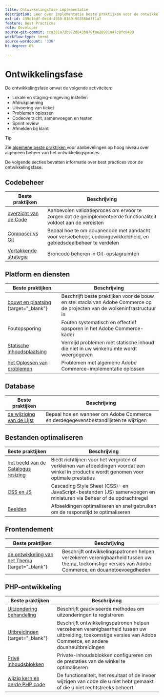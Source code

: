 ```yaml
---
title: Ontwikkelingsfase implementatie
description: Leer over implementatie beste praktijken voor de ontwikkelingsfase van projecten van Adobe Commerce.
exl-id: 499c16df-0e4d-4950-8169-96356bdff1a7
feature: Best Practices
role: Developer
source-git-commit: cca301a72b972d843b878fae28901a47c8fc0489
workflow-type: tm+mt
source-wordcount: '336'
ht-degree: 0%

---
```



# Ontwikkelingsfase

De ontwikkelingsfase omvat de volgende activiteiten:

- Lokale en staging-omgeving instellen
- Afdrukplanning
- Uitvoering van ticket
- Problemen oplossen
- Codeoverzicht, samenvoegen en testen
- Sprint review
- Afmelden bij klant

>[!TIP]
>
>Zie [ algemene beste praktijken ](general.md) voor aanbevelingen op hoog niveau over algemeen beheer van het ontwikkelingsproces.

De volgende secties bevatten informatie over best practices voor de ontwikkelingsfase.

## Codebeheer

| Beste praktijken | Beschrijving |
|-----------------------------------------------------------------|--------------------------------------------------------------------------------------------------------------------------------------|
| [ overzicht van de Code ](code-review.md) | Aanbevolen validatieproces om ervoor te zorgen dat de geïmplementeerde functionaliteit voldoet aan de vereisten |
| [ Composer vs Git ](code-management.md) | Bepaal hoe te om douanecode met aandacht voor versiebeheer, codeingewikkeldheid, en gebiedsdeelbeheer te verdelen |
| [ Vertakkende strategie ](git-branching.md) | Broncode beheren in Git-opslagruimten |

## Platform en diensten

| Beste praktijken | Beschrijving |
|--------------------------------------------------------------------------------------------------------------------------------------------------------|-------------------------------------------------------------------------------------------------------------|
| [ bouwt en plaatsing ](https://experienceleague.adobe.com/docs/commerce-cloud-service/user-guide/develop/deploy/best-practices.html) {target="_blank"} | Beschrijft beste praktijken voor de bouw en stel stadia van Adobe Commerce op de projecten van de wolkeninfrastructuur in |
| Foutopsporing | Fouten systematisch en effectief opsporen in het Adobe Commerce-kader |
| [ Statische inhoudsplaatsing ](static-content-deployment.md) | Vermijd problemen met statische inhoud die niet in uw winkelruimte wordt weergegeven |
| [ het Oplossen van problemen ](troubleshooting.md) | Problemen met algemene Adobe Commerce-implementatie oplossen |

## Database

| Beste praktijken | Beschrijving |
|----------------------------------------------------------------|---------------------------------------------------------------------------------|
| [ de wijziging van de Lijst ](modifying-core-and-third-party-tables.md) | Bepaal hoe en wanneer om Adobe Commerce en derdegegevensbestandlijsten te wijzigen |

## Bestanden optimaliseren

| Beste praktijken | Beschrijving |
|-----------------------------------------------------|-----------------------------------------------------------------------------------------------------------|
| [ het beeld van de Catalogus resizing ](catalog-image-resizing.md) | Biedt richtlijnen voor het vergroten of verkleinen van afbeeldingen voordat een winkel in productie wordt genomen voor optimale prestaties |
| [ CSS en JS ](optimize-css-js-files.md) | Cascading Style Sheet (CSS)- en JavaScript-bestanden (JS) samenvoegen en miniaturen via Beheer of de opdrachtregel |
| [ Beelden ](image-optimization.md) | Afbeeldingen optimaliseren en snel gebruiken om de responstijd te optimaliseren |

## Frontendement

| Beste praktijken | Beschrijving |
|----------------------------------------------------------------------------------------------------------------|------------------------------------------------------------------------------------------------------------------------------------------|
| [ de ontwikkeling van het Thema ](https://developer.adobe.com/commerce/frontend-core/guide/best-practices/) {target="_blank"} | Beschrijft ontwikkelingspatronen helpen verzekeren verenigbaarheid tussen uw thema, toekomstige versies van Adobe Commerce, en douanetoevoegdheden |

## PHP-ontwikkeling

| Beste praktijken | Beschrijving |
|-----------------------------------------------------------------------------------------|----------------------------------------------------------------------------------------------------------------------------------------------------|
| [ Uitzondering behandeling ](exception-handling.md) | Beschrijft geadviseerde methodes om uitzonderingen te registreren |
| [ Uitbreidingen ](https://developer.adobe.com/commerce/php/best-practices/) {target="_blank"} | Beschrijft ontwikkelingspatronen helpen verzekeren verenigbaarheid tussen uw uitbreiding, toekomstige versies van Adobe Commerce, en andere douaneuitbreidingen |
| [ Privé inhoudsblokken ](private-content-block-configuration.md) | Private-inhoudsblokken configureren om de prestaties van de winkel te optimaliseren |
| [ wijzig kern en derde PHP code ](modifying-core-and-third-party-code.md) | De functionaliteit, het resultaat of de invoer wijzigen van code die u niet hebt gemaakt of die u niet rechtstreeks beheert |
